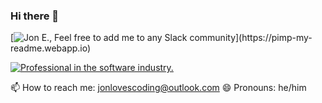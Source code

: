### Hi there 👋

[![Jon E., Feel free to add me to any Slack community](https://pimp-my-readme.webapp.io/pimp-my-readme/wavy-banner?subtitle=Feel%20free%20to%20add%20me%20to%20any%20Slack%20community&title=Jon%20E.)](https://pimp-my-readme.webapp.io)

[![Professional in the software industry. ](https://pimp-my-readme.webapp.io/pimp-my-readme/sliding-text?emojis=1f4bb&text=Professional%2520in%2520the%2520software%2520industry.%2520)](https://pimp-my-readme.webapp.io)

📫 How to reach me: jonlovescoding@outlook.com
😄 Pronouns: he/him

